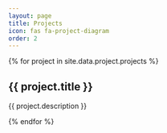```yaml
---
layout: page
title: Projects
icon: fas fa-project-diagram
order: 2
---
```

  
<div class="project">
  {% for project in site.data.project.projects %}
    <div class="project-list-item">
      <h2 class="project-title">
        {{ project.title }}
        <span><a href="{{ project.url }}"><i class="fa fa-link"></i></a></span>
        <span><a href="{{ project.github }}"><i class="fab fa-github"></i></a></span>
      </h2>
      <p class="project-desc">{{ project.description }}</p>
    </div>
  {% endfor %}
</div>